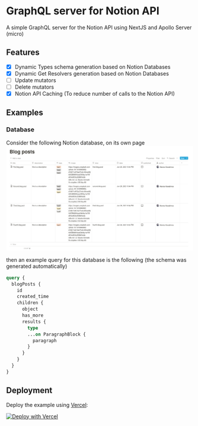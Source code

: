 GraphQL server for Notion API
=============================

A simple GraphQL server for the Notion API using NextJS and Apollo Server (micro)

## Features

- [x] Dynamic Types schema generation based on Notion Databases
- [x] Dynamic Get Resolvers generation based on Notion Databases
- [ ] Update mutators
- [ ] Delete mutators
- [x] Notion API Caching (To reduce number of calls to the Notion API)

## Examples

### Database

Consider the following Notion database, on its own page
![](./docs/img/notion-database-structure.png)

then an example query for this database is the following (the schema was generated automatically)
```graphql
query {
  blogPosts {
    id
    created_time
    children {
      object
      has_more
      results {
        type
        ...on ParagraphBlock {
          paragraph
        }
      }
    }
  }
}
```

## Deployment

Deploy the example using [Vercel](https://vercel.com?utm_source=github):

[![Deploy with Vercel](https://vercel.com/button)](https://vercel.com/new/git/external?repository-url=https://github.com/karadalex/nextjs-notion-graphql)


